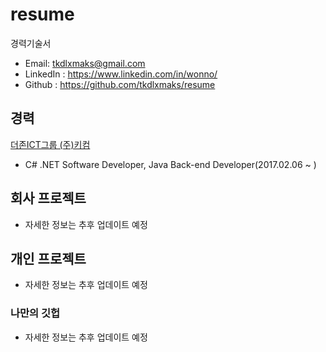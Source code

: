 # resume
경력기술서

- Email: tkdlxmaks@gmail.com
- LinkedIn : https://www.linkedin.com/in/wonno/
- Github : https://github.com/tkdlxmaks/resume

## 경력

[더존ICT그룹 (주)키컴](http://www.kicom.co.kr/)

- C# .NET Software Developer, Java Back-end Developer(2017.02.06 ~ )

## 회사 프로젝트

- 자세한 정보는 추후 업데이트 예정

## 개인 프로젝트

- 자세한 정보는 추후 업데이트 예정

### 나만의 깃헙

- 자세한 정보는 추후 업데이트 예정
